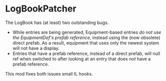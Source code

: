 # LogBookPatcher

The LogBook has (at least) two outstanding bugs.

* While entries are being generated, Equipment-based entries *do not use the EquipmentDef's prefab reference*, instead using the (now obsolete) direct prefab. As a result, equipment that uses only the newest system will not have a display.
* Entries that have a prefab reference, instead of a direct prefab, will null ref when switched to after looking at an entry that does *not* have a prefab reference.

This mod fixes both issues small IL hooks.